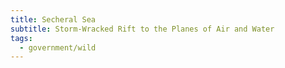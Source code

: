 ```yaml
---
title: Secheral Sea
subtitle: Storm-Wracked Rift to the Planes of Air and Water
tags:
  - government/wild
---
```

